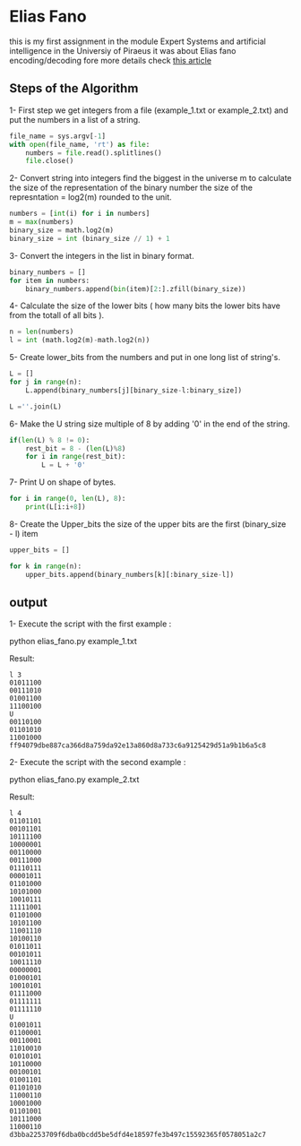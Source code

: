 # Elias Fano

this is my first assignment in the module Expert Systems and artificial intelligence in the Universiy of Piraeus it was about Elias fano encoding/decoding fore more details check [this article](https://www.antoniomallia.it/sorted-integers-compression-with-elias-fano-encoding.html)

## Steps of the Algorithm 

1- First step we get integers from a file (example_1.txt or example_2.txt) and put the numbers in a list of a string.

```python
file_name = sys.argv[-1]
with open(file_name, 'rt') as file: 
    numbers = file.read().splitlines() 
    file.close() 
```

2- Convert string into integers find the biggest in the universe m to calculate the size of the representation of the binary number 
the size of the represntation = log2(m) rounded to the unit.

```python
numbers = [int(i) for i in numbers] 
m = max(numbers)  
binary_size = math.log2(m) 
binary_size = int (binary_size // 1) + 1
```
3- Convert the integers in the list in binary format.

```python
binary_numbers = [] 
for item in numbers:
    binary_numbers.append(bin(item)[2:].zfill(binary_size)) 
```

4- Calculate the size of the lower bits ( how many bits the lower bits have from the totall of all bits ).

```python
n = len(numbers) 
l = int (math.log2(m)-math.log2(n))
```

5- Create lower_bits from the numbers and put in one long list of string's.

```python
L = [] 
for j in range(n):
    L.append(binary_numbers[j][binary_size-l:binary_size]) 

L =''.join(L)
```

6- Make the U string size multiple of 8 by adding '0' in the end of the string.

```python
if(len(L) % 8 != 0):
    rest_bit = 8 - (len(L)%8)
    for i in range(rest_bit):
        L = L + '0'
```

7- Print U on shape of bytes.

```python
for i in range(0, len(L), 8):  
    print(L[i:i+8])
```

8- Create the Upper_bits the size of the upper bits are the first (binary_size - l) item 

```python
upper_bits = []

for k in range(n):
    upper_bits.append(binary_numbers[k][:binary_size-l]) 
```

## output

1- Execute the script with the first example :

python elias_fano.py example_1.txt 

Result:
```bush
l 3
01011100
00111010
01001100
11100100
U
00110100
01101010
11001000
ff94079dbe887ca366d8a759da92e13a860d8a733c6a9125429d51a9b1b6a5c8
```

2- Execute the script with the second example :

python elias_fano.py example_2.txt 

Result:
```bush
l 4
01101101
00101101
10111100
10000001
00110000
00111000
01110111
00001011
01101000
10101000
10010111
11111001
01101000
10101100
11001110
10100110
01011011
00101011
10011110
00000001
01000101
10010101
01111000
01111111
01111110
U
01001011
01100001
00110001
11010010
01010101
10110000
00100101
01001101
01101010
11000110
10001000
01101001
10111000
11000110
d3bba2253709f6dba0bcdd5be5dfd4e18597fe3b497c15592365f0578051a2c7
```

